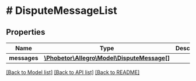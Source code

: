 # # DisputeMessageList

## Properties

Name | Type | Description | Notes
------------ | ------------- | ------------- | -------------
**messages** | [**\Phobetor\Allegro\Model\DisputeMessage[]**](DisputeMessage.md) |  | [optional]

[[Back to Model list]](../../README.md#models) [[Back to API list]](../../README.md#endpoints) [[Back to README]](../../README.md)
